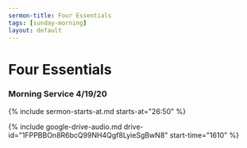 ```yaml
---
sermon-title: Four Essentials
tags: [sunday-morning]
layout: default
---
```


# Four Essentials

### Morning Service 4/19/20

{% include sermon-starts-at.md starts-at="26:50" %}

{% include google-drive-audio.md drive-id="1FPPBBOn8R6bcQ99NH4Qgf8LyieSgBwN8" start-time="1610" %}